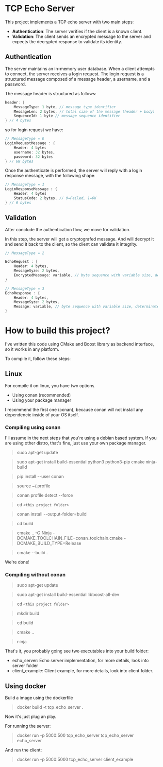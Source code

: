 # TCP Echo Server

This project implements a TCP echo server with two main steps:

- **Authentication**: The server verifies if the client is a known client.
- **Validation**: The client sends an encrypted message to the server and expects the decrypted response to validate its identity.

## Authentication

The server maintains an in-memory user database. When a client attempts to connect, the server receives a login request. The login request is a structured message composed of a message header, a username, and a password.

The message header is structured as follows:
```cpp
header: {
    MessageType: 1 byte, // message type identifier
    MessageLen: 2 bytes, // total size of the message (header + body)
    SequenceId: 1 byte // message sequence identifier
} // 4 bytes
```

so for login request we have:
```cpp
// MessageType = 0
LoginRequestMessage : {
    Header: 4 bytes
    username: 32 bytes,
    password: 32 bytes
} // 68 bytes
```

Once the authenticate is performed, the server will reply with a login response message, with the following shape:

```cpp
// MessageType = 1
LoginResponseMessage : {
    Header: 4 bytes
    StatusCode: 2 bytes, // 0=Failed, 1=OK
} // 6 bytes
```

## Validation

After conclude the authentication flow, we move for validation.

In this step, the server will get a cryptografed message. And will decrypt it and send it back to the client, so the client can validate it integrity.

```cpp
// MessageType = 2

EchoRequest : {
    Header: 4 bytes,
    MessageSyze: 2 bytes,
    EncryptedMessage: variable, // byte sequence with variable size, determinated by MessageSyze
}
```

```cpp
// MessageType = 3
EchoResponse : {
    Header: 4 bytes,
    MessageSyze: 2 bytes,
    Message: variable, // byte sequence with variable size, determinated by MessageSyze
}
```

# How to build this project?

I've written this code using CMake and Boost library as backend interface, so it works in any platform.

To compile it, follow these steps:

## Linux
For compile it on linux, you have two options.
- Using conan (recommended)
- Using your package manager

I recommend the first one (conan), because conan will not install any dependencie inside of your OS itself.

### Compiling using conan
I'll assume in the next steps that you're using a debian based system. If you are using other distro, that's fine, just use your own package manager.

> sudo apt-get update

> sudo apt-get install build-essential python3 python3-pip cmake ninja-build

> pip install --user conan

> source ~/.profile

> conan profile detect --force

> cd `<this project folder>`

> conan install --output-folder=build

> cd build

> cmake .. -G Ninja -DCMAKE_TOOLCHAIN_FILE=conan_toolchain.cmake -DCMAKE_BUILD_TYPE=Release

> cmake --build .

We're done!

### Compiling without conan

> sudo apt-get update

> sudo apt-get install build-essential libboost-all-dev

> cd `<this project folder>`

> mkdir build

> cd build

> cmake ..

> ninja

That's it, you probably going see two executables into your build folder:
- echo_server: Echo server implementation, for more details, look into server folder
- client_example: Client example, for more details, look into client folder.

## Using docker

Build a image using the dockerfile

> docker build -t tcp_echo_server .

Now it's just plug an play.

For running the server:

> docker run -p 5000:500 tcp_echo_server tcp_echo_server echo_server

And run the client:
> docker run -p 5000:5000 tcp_echo_server client_example